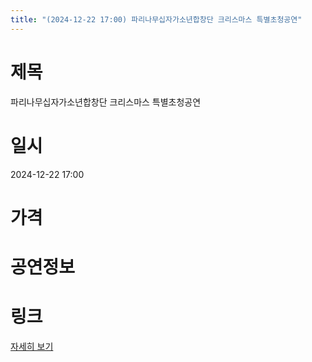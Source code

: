 ```yaml
---
title: "(2024-12-22 17:00) 파리나무십자가소년합창단 크리스마스 특별초청공연"
---
```


# 제목
파리나무십자가소년합창단 크리스마스 특별초청공연

# 일시
2024-12-22 17:00

# 가격


# 공연정보
  
  


# 링크
[자세히 보기](https://www.sac.or.kr/site/main/show/show_view?SN=62281 "https://www.sac.or.kr/site/main/show/show_view?SN=62281")
